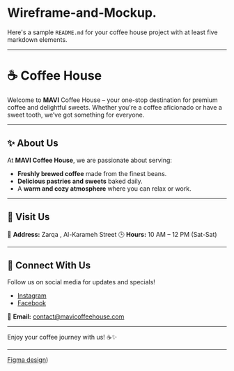 # Wireframe-and-Mockup.
Here's a sample `README.md` for your coffee house project with at least five markdown elements.

---

# ☕ Coffee House

Welcome to **MAVI** Coffee House – your one-stop destination for premium coffee and delightful sweets. Whether you're a coffee aficionado or have a sweet tooth, we’ve got something for everyone.

---

## ✨ About Us

At **MAVI Coffee House**, we are passionate about serving:

- **Freshly brewed coffee** made from the finest beans.
- **Delicious pastries and sweets** baked daily.
- A **warm and cozy atmosphere** where you can relax or work.

---


## 📍 Visit Us

📌 **Address:** Zarqa , Al-Karameh Street 
🕒 **Hours:** 10 AM – 12 PM (Sat-Sat)  

---

## 💬 Connect With Us

Follow us on social media for updates and specials!

- [Instagram](https://instagram.com/MAVICoffeeHouse)  
- [Facebook](https://facebook.com/MAVICoffeeHouse)  

📧 **Email:** contact@mavicoffeehouse.com

---

Enjoy your coffee journey with us! ☕✨

---
[Figma design](https://www.figma.com/design/WxpTELruSe2BtMMyq3qofp/Coffee-House?node-id=0-1&t=5b0g47hDbe96huyF-1))
